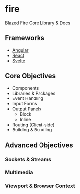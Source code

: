 # fire
Blazed Fire Core Library &amp; Docs

## Frameworks
- [Angular](https://github.com/blazed-space/fire-angular)
- [React](https://github.com/blazed-space/fire-react)
- [Svelte](https://github.com/blazed-space/fire-svelte)

## Core Objectives
* Components
* Libraries & Packages
* Event Handling
* Input Forms
* Output Panels
	* Block
	* Inline
* Routing (Client-side)
* Building & Bundling

## Advanced Objectives
### Sockets & Streams
### Multimedia
### Viewport & Browser Context